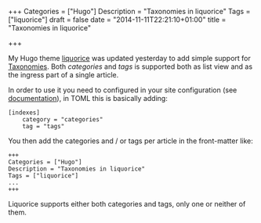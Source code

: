 +++
Categories = ["Hugo"]
Description = "Taxonomies in liquorice"
Tags = ["liquorice"]
draft = false
date = "2014-11-11T22:21:10+01:00"
title = "Taxonomies in liquorice"

+++

My Hugo theme [liquorice](https://github.com/eliasson/liquorice) was updated
yesterday to add simple support for [Taxonomies](http://gohugo.io/taxonomies/overview/).
Both *categories* and *tags* is supported both as list view and as the ingress
part of a single article. 


In order to use it you need to configured in your site configuration (see
[documentation](http://gohugo.io/taxonomies/usage/)), in TOML
this is basically adding:

    [indexes]
        category = "categories"
        tag = "tags"


You then add the categories and / or tags per article in the front-matter like:

    +++
    Categories = ["Hugo"]
    Description = "Taxonomies in liquorice"
    Tags = ["liquorice"]
    ...
    +++


Liquorice supports either both categories and tags, only one or neither of them.
